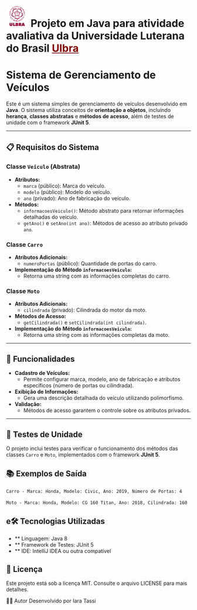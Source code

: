 #  <img src="src/assets/ulbra.svg" width="60"/> Projeto em Java para atividade avaliativa da Universidade Luterana do Brasil <a href="https://www.ulbra.br/" style="color: #800000;">Ulbra</a>

# Sistema de Gerenciamento de Veículos

Este é um sistema simples de gerenciamento de veículos desenvolvido em **Java**. O sistema utiliza conceitos de **orientação a objetos**, incluindo **herança**, **classes abstratas** e **métodos de acesso**, além de testes de unidade com o framework **JUnit 5**.

---

## 📋 Requisitos do Sistema

### Classe `Veiculo` (Abstrata)
- **Atributos:**
    - `marca` (público): Marca do veículo.
    - `modelo` (público): Modelo do veículo.
    - `ano` (privado): Ano de fabricação do veículo.
- **Métodos:**
    - `informacoesVeiculo()`: Método abstrato para retornar informações detalhadas do veículo.
    - `getAno()` e `setAno(int ano)`: Métodos de acesso ao atributo privado `ano`.

### Classe `Carro`
- **Atributos Adicionais:**
    - `numeroPortas` (público): Quantidade de portas do carro.
- **Implementação do Método `informacoesVeiculo`:**
    - Retorna uma string com as informações completas do carro.

### Classe `Moto`
- **Atributos Adicionais:**
    - `cilindrada` (privado): Cilindrada do motor da moto.
- **Métodos de Acesso:**
    - `getCilindrada()` e `setCilindrada(int cilindrada)`.
- **Implementação do Método `informacoesVeiculo`:**
    - Retorna uma string com as informações completas da moto.

---

## 🚀 Funcionalidades

- **Cadastro de Veículos:**
    - Permite configurar marca, modelo, ano de fabricação e atributos específicos (número de portas ou cilindrada).
- **Exibição de Informações:**
    - Gera uma descrição detalhada do veículo utilizando polimorfismo.
- **Validação:**
    - Métodos de acesso garantem o controle sobre os atributos privados.

---

## 🧪 Testes de Unidade

O projeto inclui testes para verificar o funcionamento dos métodos das classes `Carro` e `Moto`, implementados com o framework **JUnit 5**.

## 📚 Exemplos de Saída

`Carro - Marca: Honda, Modelo: Civic, Ano: 2019, Número de Portas: 4`

`Moto - Marca: Honda, Modelo: CG 160 Titan, Ano: 2018, Cilindrada: 160`

## e🛠️ Tecnologias Utilizadas
- ** Linguagem: Java 8
- ** Framework de Testes: JUnit 5
- ** IDE: IntelliJ IDEA ou outra compatível

## 📝 Licença
Este projeto está sob a licença MIT. Consulte o arquivo LICENSE para mais detalhes.

👨‍💻 Autor Desenvolvido por Iara Tassi
